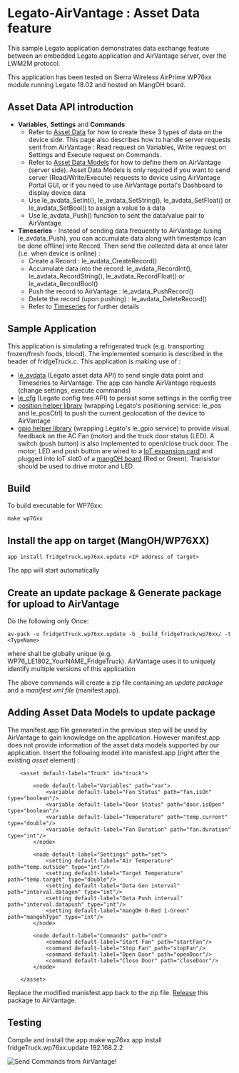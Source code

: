 Legato-AirVantage : Asset Data feature
======================================

This sample Legato application demonstrates data exchange feature between an embedded Legato application and AirVantage server, over the LWM2M protocol.

This application has been tested on Sierra Wireless AirPrime WP76xx module running Legato 18.02 and hosted on MangOH board. 

Asset Data API introduction
---------------------------

* __Variables__, __Settings__ and __Commands__
	- Refer to [Asset Data](http://legato.io/legato-docs/latest/avData.html) for how to create these 3 types of data on the device side. This page also describes how to handle server requests sent from AirVantage : Read request on Variables, Write request on Settings and Execute request on Commands.
	- Refer to [Asset Data Models](http://legato.io/legato-docs/latest/avData.html#avData_DataModel) for how to define them on AirVantage (server side). Asset Data Models is only required if you want to send server (Read/Write/Execute) requests to device using AirVantage Portal GUI, or if you need to use AirVantage portal's Dashboard to display device data
	- Use le_avdata_SetInt(), le_avdata_SetString(), le_avdata_SetFloat() or le_avdata_SetBool() to assign a value to a data 
	- Use le_avdata_Push() function to sent the data/value pair to AirVantage 
* __Timeseries__ - Instead of sending data frequently to AirVantage (using le_avdata_Push), you can accumulate data along with timestamps (can be done offline) into Record. Then send the collected data at once later (i.e. when device is online) :
	- Create a Record : le_avdata_CreateRecord()
	- Accumulate data into the record: le_avdata_RecordInt(), le_avdata_RecordString(), le_avdata_RecordFloat() or le_avdata_RecordBool()
	- Push the record to AirVantage : le_avdata_PushRecord()
	- Delete the record (upon pushing) : le_avdata_DeleteRecord()
	- Refer to [Timeseries](http://legato.io/legato-docs/latest/avData.html#avData_TimeSeries) for further details




 
Sample Application
------------------
This application is simulating a refrigerated truck (e.g. transporting frozen/fresh foods, blood).
The implemented scenario is described in the header of fridgeTruck.c.
This application is making use of :
* [le_avdata](http://legato.io/legato-docs/latest/le__avdata__interface_8h.html) (Legato asset data API) to send single data point and Timeseries to AirVantage. The app can handle AirVantage requests (change settings, execute commands)
* [le_cfg](http://legato.io/legato-docs/latest/le__cfg__interface_8h.html) (Legato config tree API) to persist some settings in the config tree
* [position helper library](https://github.com/nhonchu/Legato-Positioning-sample) (wrapping Legato's positioning service: le_pos and le_posCtrl) to push the current geolocation of the device to AirVantage
* [gpio helper library](https://github.com/nhonchu/Legato-GPIO-sample) (wrapping Legato's le_gpio service) to provide visual feedback on the AC Fan (motor) and the truck door status (LED). A switch (push button) is also implemented to open/close truck door. The motor, LED and push button are wired to a [IoT expansion card](https://mangoh.io/iot-cards) and plugged into IoT slot0 of a [mangOH board](https://mangoh.io) (Red or Green). Transistor should be used to drive motor and LED.

Build
-----
To build executable for WP76xx:
~~~
make wp76xx
~~~

Install the app on target (MangOH/WP76XX)
-----------------------------------------
~~~
app install fridgeTruck.wp76xx.update <IP address of target>
~~~
The app will start automatically

Create an update package & Generate package for upload to AirVantage
--------------------------------------------------------------------
Do the following only Once:
~~~
av-pack -u fridgetTruck.wp76xx.update -b _build_fridgeTruck/wp76xx/ -t <TypeName>
~~~

where <TypeName> shall be globally unique (e.g. WP76_LE1802_YourNAME_FridgeTruck). AirVantage uses it to uniquely identify multiple versions of this application


The above commands will create a zip file containing an *update package* and a *manifest xml file* (manifest.app).

Adding Asset Data Models to update package
------------------------------------------
The manifest.app file generated in the previous step will be used by AirVantage to gain knowledge on the application. However manifest.app does not provide information of the asset data models supported by our application. Insert the following model into manisfest.app (right after the existing *asset* element) :

```
	<asset default-label="Truck" id="truck">

		<node default-label="Variables" path="var">
			<variable default-label="Fan Status" path="fan.isOn" type="boolean"/>
			<variable default-label="Door Status" path="door.isOpen" type="boolean"/>
			<variable default-label="Temperature" path="temp.current" type="double"/>
			<variable default-label="Fan Duration" path="fan.duration" type="int"/>
		</node>

		<node default-label="Settings" path="set">
			<setting default-label="Air Temperature" path="temp.outside" type="int"/>
			<setting default-label="Target Temperature" path="temp.target" type="double"/>
			<setting default-label="Data Gen interval" path="interval.datagen" type="int"/>
			<setting default-label="Data Push interval" path="interval.datapush" type="int"/>
			<setting default-label="mangOH 0-Red 1-Green" path="mangohType" type="int"/>
		</node>

		<node default-label="Commands" path="cmd">
			<command default-label="Start Fan" path="startFan"/>
			<command default-label="Stop Fan" path="stopFan"/>
			<command default-label="Open Door" path="openDoor"/>
			<command default-label="Close Door" path="closeDoor"/>
		</node>

	</asset>
```

Replace the modified manisfest.app back to the zip file. [Release](https://doc.airvantage.net/avc/reference/develop/howtos/releaseApplication/) this package to AirVantage.


Testing
-------

Compile and install the app
	make wp76xx
	app install fridgeTruck.wp76xx.update 192.168.2.2

![](serverCommand.gif "Send Commands from AirVantage!")
